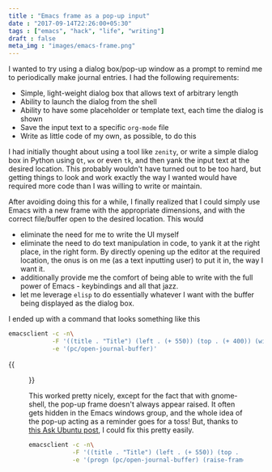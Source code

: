 ```yaml
---
title : "Emacs frame as a pop-up input"
date : "2017-09-14T22:26:00+05:30"
tags : ["emacs", "hack", "life", "writing"]
draft : false
meta_img : "images/emacs-frame.png"
---
```


I wanted to try using a dialog box/pop-up window as a prompt to remind me to
periodically make journal entries.  I had the following requirements:

-   Simple, light-weight dialog box that allows text of arbitrary length
-   Ability to launch the dialog from the shell
-   Ability to have some placeholder or template text, each time the dialog is shown
-   Save the input text to a specific `org-mode` file
-   Write as little code of my own, as possible, to do this

I had initially thought about using a tool like `zenity`, or write a simple
dialog box in Python using `Qt`, `wx` or even `tk`, and then yank the input text
at the desired location. This probably wouldn't have turned out to be too hard,
but getting things to look and work exactly the way I wanted would have required
more code than I was willing to write or maintain.

After avoiding doing this for a while, I finally realized that I could simply
use Emacs with a new frame with the appropriate dimensions, and with the correct
file/buffer open to the desired location. This would

-   eliminate the need for me to write the UI myself
-   eliminate the need to do text manipulation in code, to yank it at the right
    place, in the right form. By directly opening up the editor at the required
    location, the onus is on me (as a text inputting user) to put it in, the way I
    want it.
-   additionally provide me the comfort of being able to write with the full power
    of Emacs - keybindings and all that jazz.
-   let me leverage `elisp` to do essentially whatever I want with the buffer
    being displayed as the dialog box.

I ended up with a command that looks something like this

```sh
emacsclient -c -n\
            -F '((title . "Title") (left . (+ 550)) (top . (+ 400)) (width . 110) (height . 12))'\
            -e '(pc/open-journal-buffer)'
```

{{<figure src="/images/emacs-frame.png">}}

This worked pretty nicely, except for the fact that with gnome-shell, the pop-up
frame doesn't always appear raised. It often gets hidden in the Emacs windows
group, and the whole idea of the pop-up acting as a reminder goes for a toss!
But, thanks to [this Ask Ubuntu post](https://askubuntu.com/a/288483), I could fix this pretty easily.

```sh
emacsclient -c -n\
            -F '((title . "Title") (left . (+ 550)) (top . (+ 400)) (width . 110) (height . 12))'\
            -e '(progn (pc/open-journal-buffer) (raise-frame) (x-focus-frame (selected-frame)))'
```
